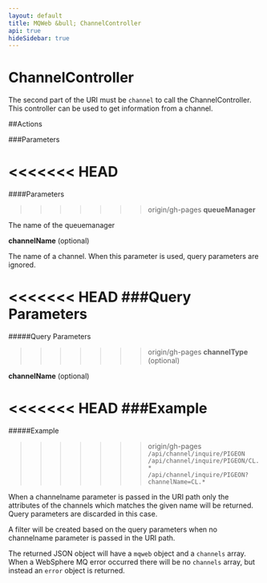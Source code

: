 ```yaml
---
layout: default
title: MQWeb &bull; ChannelController
api: true
hideSidebar: true
---
```

ChannelController
=================

The second part of the URI must be `channel` to call the ChannelController.
This controller can be used to get information from a channel.

##Actions

###Parameters

<<<<<<< HEAD
=======
####Parameters

>>>>>>> origin/gh-pages
**queueManager**

The name of the queuemanager

**channelName** (optional)
  
The name of a channel. When this parameter is used, query parameters are ignored.

<<<<<<< HEAD
###Query Parameters
=======
#####Query Parameters
>>>>>>> origin/gh-pages
**channelType** (optional)

**channelName** (optional)

<<<<<<< HEAD
###Example
=======
#####Example
>>>>>>> origin/gh-pages
`/api/channel/inquire/PIGEON`  
`/api/channel/inquire/PIGEON/CL.*`  
`/api/channel/inquire/PIGEON?channelName=CL.*`

<div style="clear:both"> </div>

When a channelname parameter is passed in the URI path only the attributes of the
channels which matches the given name will be returned. Query parameters are
discarded in this case.

A filter will be created based on the query parameters when no channelname 
parameter is passed in the URI path.

The returned JSON object will have a `mqweb` object and a `channels` array. 
When a WebSphere MQ error occurred there will be no `channels` array, but instead 
an `error` object is returned.
